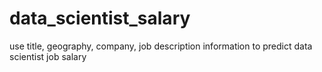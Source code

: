 # data_scientist_salary
use title, geography, company, job description information to predict data scientist job salary
